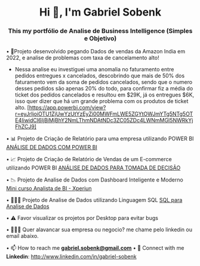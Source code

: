 <h1 align="center">Hi 👋, I'm Gabriel Sobenk</h1>
<h3 align="center">This my portfólio de Analise de Business Intelligence (Simples e Objetivo)</h3>

• 📂Projeto desenvolvido pegando Dados de vendas da Amazon India em 2022, e analise de problemas com taxa de cancelamento alto!
- Nessa analise eu investiguei uma anomalia no faturamento entre pedidos entregues x cancelados, descobrindo que mais de 50% dos faturamento vem da soma de pedidos cancelados, sendo que o numero desses pedidos são apenas 20% do todo, para confirmar fiz a média do ticket dos pedidos cancelados e resultou em $29K, já os entregues $6K, isso quer dizer que há um grande problema com os produtos de ticket alto.
[https://app.powerbi.com/view?r=eyJrIjoiOTU1ZjUwYzUtYzEyZi00MWFmLWE5ZGYtOWJmYTg5NTg5OTE4IiwidCI6IjBiMjBhY2NmLThmNDAtNDc3ZC05ZDc4LWNmMGI5NWRkYjFhZCJ9]


• 📊 Projeto de Criação de Relatório para uma empresa utilizando POWER BI [ANÁLISE DE DADOS COM POWER BI](https://app.powerbi.com/view?r=eyJrIjoiNzAzOTMwMzQtOGVhNS00MDY1LWFlODctMTI5NmU4MDU2ZmQ5IiwidCI6IjBiMjBhY2NmLThmNDAtNDc3ZC05ZDc4LWNmMGI5NWRkYjFhZCJ9)

• 📈 Projeto de Criação de Relatório de Vendas de um E-commerce utilizando POWER BI [ANÁLISE DE DADOS PARA TOMADA DE DECISÃO](https://app.powerbi.com/view?r=eyJrIjoiNmRhYjU2NjctMzY1ZS00MzhhLTgwMzgtMzAwMmZjMjk2N2Q1IiwidCI6IjBiMjBhY2NmLThmNDAtNDc3ZC05ZDc4LWNmMGI5NWRkYjFhZCJ9)

• 📉 Projeto de Analise de Dados com Dashboard Inteligente e Moderno [Mini curso Analista de BI - Xperiun](https://app.powerbi.com/view?r=eyJrIjoiNzA0NzRkOTAtNzY3Ny00YjJmLWExNjktZDY2NTcwOTYxMTU5IiwidCI6IjBiMjBhY2NmLThmNDAtNDc3ZC05ZDc4LWNmMGI5NWRkYjFhZCJ9)

• 🧑🏻‍💻 Projeto de Analise de Dados utilizando Linguagem SQL [SQL para Analise de Dados](https://medium.com/@gabriel.sobenk/sql-query-from-metabase-portfolio-1fde35be3a5f)

• ⚠️ Favor visualizar os projetos por Desktop para evitar bugs

• 🧑🏻‍💼 Quer alavancar sua empresa ou negocio? me chame pelo linkedin ou email abaixo.

• 📫 How to reach me **gabriel.sobenk@gmail.com**
• 🛜 Connect with me
  **Linkedin**: http://www.linkedin.com/in/gabriel-sobenk
